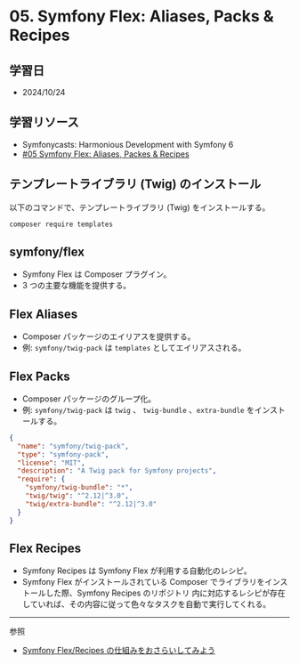 # 05. Symfony Flex: Aliases, Packs & Recipes

## 学習日

- 2024/10/24

## 学習リソース

- Symfonycasts: Harmonious Development with Symfony 6
- [#05 Symfony Flex: Aliases, Packes & Recipes](https://symfonycasts.com/screencast/symfony6/flex)

## テンプレートライブラリ (Twig) のインストール

以下のコマンドで、テンプレートライブラリ (Twig) をインストールする。

```bash
composer require templates
```

## symfony/flex

- Symfony Flex は Composer プラグイン。
- 3 つの主要な機能を提供する。

## Flex Aliases

- Composer パッケージのエイリアスを提供する。
- 例: `symfony/twig-pack` は `templates` としてエイリアスされる。

## Flex Packs

- Composer パッケージのグループ化。
- 例: `symfony/twig-pack` は `twig` 、 `twig-bundle` 、`extra-bundle` をインストールする。

```json
{
  "name": "symfony/twig-pack",
  "type": "symfony-pack",
  "license": "MIT",
  "description": "A Twig pack for Symfony projects",
  "require": {
    "symfony/twig-bundle": "*",
    "twig/twig": "^2.12|^3.0",
    "twig/extra-bundle": "^2.12|^3.0"
  }
}
```

## Flex Recipes

- Symfony Recipes は Symfony Flex が利用する自動化のレシピ。
- Symfony Flex がインストールされている Composer でライブラリをインストールした際、Symfony Recipes のリポジトリ 内に対応するレシピが存在していれば、その内容に従って色々なタスクを自動で実行してくれる。

---

参照

- [Symfony Flex/Recipes の仕組みをおさらいしてみよう](https://zenn.dev/ttskch/articles/13013224b61531)
